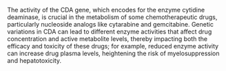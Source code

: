 The activity of the CDA gene, which encodes for the enzyme cytidine deaminase, is crucial in the metabolism of some chemotherapeutic drugs, particularly nucleoside analogs like cytarabine and gemcitabine. Genetic variations in CDA can lead to different enzyme activities that affect drug concentration and active metabolite levels, thereby impacting both the efficacy and toxicity of these drugs; for example, reduced enzyme activity can increase drug plasma levels, heightening the risk of myelosuppression and hepatotoxicity.